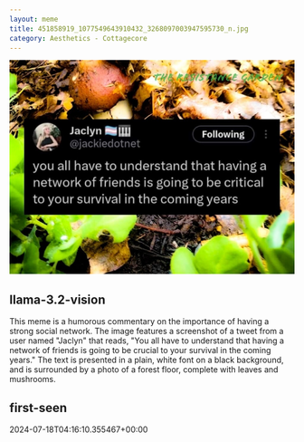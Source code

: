 ```yaml
---
layout: meme
title: 451858919_1077549643910432_3268097003947595730_n.jpg
category: Aesthetics - Cottagecore
---
```


<div markdown="0"><a href="451858919_1077549643910432_3268097003947595730_n.jpg"><img class="photo" src="451858919_1077549643910432_3268097003947595730_n.jpg" /></a>

<h2>llama-3.2-vision</h2>
<p title="Llama-3.2-11B is a really good model that probably gets the visual details right but doesn't understand literary or media references, and often fails to accurately represent the physical arrangement of objects and the implied relationships between the objects.">This meme is a humorous commentary on the importance of having a strong social network. The image features a screenshot of a tweet from a user named &quot;Jaclyn&quot; that reads, &quot;You all have to understand that having a network of friends is going to be crucial to your survival in the coming years.&quot; The text is presented in a plain, white font on a black background, and is surrounded by a photo of a forest floor, complete with leaves and mushrooms.</p>

<h2>first-seen</h2>
<p title="Because Git doesn't preserve file modification times, this metadata file contains the file's modification time when it was added to the library.">2024-07-18T04:16:10.355467+00:00</p>

</div>

